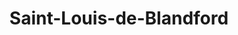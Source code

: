 ---
title: Saint-Louis-de-Blandford
url: /saint-louis-de-blandford/
latitude: 46.246
longitude: -72.005
---